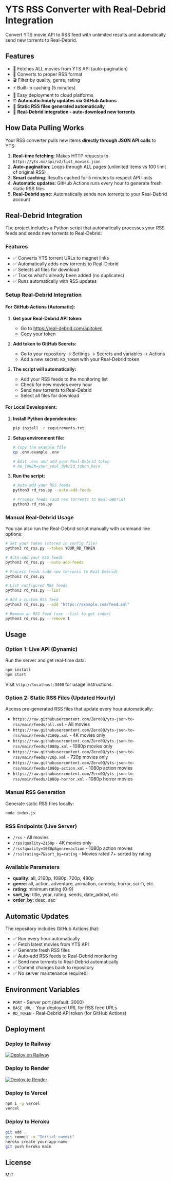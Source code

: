 # YTS RSS Converter with Real-Debrid Integration

Convert YTS movie API to RSS feed with unlimited results and automatically send new torrents to Real-Debrid.

## Features

- 📡 Fetches ALL movies from YTS API (auto-pagination)
- 📰 Converts to proper RSS format
- 🎬 Filter by quality, genre, rating
- ⚡ Built-in caching (5 minutes)
- 🚀 Easy deployment to cloud platforms
- ⏰ **Automatic hourly updates via GitHub Actions**
- 📁 **Static RSS files generated automatically**
- 🔄 **Real-Debrid integration - auto-download new torrents**

## How Data Pulling Works

Your RSS converter pulls new items **directly through JSON API calls** to YTS:

1. **Real-time fetching**: Makes HTTP requests to `https://yts.mx/api/v2/list_movies.json`
2. **Auto-pagination**: Loops through ALL pages (unlimited items vs 100 limit of original RSS)
3. **Smart caching**: Results cached for 5 minutes to respect API limits
4. **Automatic updates**: GitHub Actions runs every hour to generate fresh static RSS files
5. **Real-Debrid sync**: Automatically sends new torrents to your Real-Debrid account

## Real-Debrid Integration

The project includes a Python script that automatically processes your RSS feeds and sends new torrents to Real-Debrid:

### Features
- ✅ Converts YTS torrent URLs to magnet links
- ✅ Automatically adds new torrents to Real-Debrid
- ✅ Selects all files for download
- ✅ Tracks what's already been added (no duplicates)
- ✅ Runs automatically with RSS updates

### Setup Real-Debrid Integration

#### For GitHub Actions (Automatic):
1. **Get your Real-Debrid API token:**
   - Go to https://real-debrid.com/apitoken
   - Copy your token

2. **Add token to GitHub Secrets:**
   - Go to your repository → Settings → Secrets and variables → Actions
   - Add a new secret: `RD_TOKEN` with your Real-Debrid token

3. **The script will automatically:**
   - Add your RSS feeds to the monitoring list
   - Check for new movies every hour
   - Send new torrents to Real-Debrid
   - Select all files for download

#### For Local Development:
1. **Install Python dependencies:**
   ```bash
   pip install -r requirements.txt
   ```

2. **Setup environment file:**
   ```bash
   # Copy the example file
   cp .env.example .env
   
   # Edit .env and add your Real-Debrid token
   # RD_TOKEN=your_real_debrid_token_here
   ```

3. **Run the script:**
   ```bash
   # Auto-add your RSS feeds
   python3 rd_rss.py --auto-add-feeds
   
   # Process feeds (add new torrents to Real-Debrid)
   python3 rd_rss.py
   ```

### Manual Real-Debrid Usage

You can also run the Real-Debrid script manually with command line options:

```bash
# Set your token (stored in config file)
python3 rd_rss.py --token YOUR_RD_TOKEN

# Auto-add your RSS feeds
python3 rd_rss.py --auto-add-feeds

# Process feeds (add new torrents to Real-Debrid)
python3 rd_rss.py

# List configured RSS feeds
python3 rd_rss.py --list

# Add a custom RSS feed
python3 rd_rss.py --add "https://example.com/feed.xml"

# Remove an RSS feed (use --list to get index)
python3 rd_rss.py --remove 1
```

## Usage

### Option 1: Live API (Dynamic)
Run the server and get real-time data:
```bash
npm install
npm start
```

Visit `http://localhost:3000` for usage instructions.

### Option 2: Static RSS Files (Updated Hourly)
Access pre-generated RSS files that update every hour automatically:

- `https://raw.githubusercontent.com/Zero0Q/yts-json-to-rss/main/feeds/all.xml` - All movies
- `https://raw.githubusercontent.com/Zero0Q/yts-json-to-rss/main/feeds/2160p.xml` - 4K movies only
- `https://raw.githubusercontent.com/Zero0Q/yts-json-to-rss/main/feeds/1080p.xml` - 1080p movies only
- `https://raw.githubusercontent.com/Zero0Q/yts-json-to-rss/main/feeds/720p.xml` - 720p movies only
- `https://raw.githubusercontent.com/Zero0Q/yts-json-to-rss/main/feeds/1080p-action.xml` - 1080p action movies
- `https://raw.githubusercontent.com/Zero0Q/yts-json-to-rss/main/feeds/1080p-horror.xml` - 1080p horror movies

### Manual RSS Generation
Generate static RSS files locally:
```bash
node index.js
```

### RSS Endpoints (Live Server)

- `/rss` - All movies
- `/rss?quality=2160p` - 4K movies only
- `/rss?quality=1080p&genre=action` - 1080p action movies
- `/rss?rating=7&sort_by=rating` - Movies rated 7+ sorted by rating

### Available Parameters

- **quality**: all, 2160p, 1080p, 720p, 480p
- **genre**: all, action, adventure, animation, comedy, horror, sci-fi, etc.
- **rating**: minimum rating (0-9)
- **sort_by**: title, year, rating, seeds, date_added, etc.
- **order_by**: desc, asc

## Automatic Updates

The repository includes GitHub Actions that:
- ✅ Run every hour automatically
- ✅ Fetch latest movies from YTS API
- ✅ Generate fresh RSS files
- ✅ Auto-add RSS feeds to Real-Debrid monitoring
- ✅ Send new torrents to Real-Debrid automatically
- ✅ Commit changes back to repository
- ✅ No server maintenance required!

## Environment Variables

- `PORT` - Server port (default: 3000)
- `BASE_URL` - Your deployed URL for RSS feed URLs
- `RD_TOKEN` - Real-Debrid API token (for GitHub Actions)

## Deployment

### Deploy to Railway
[![Deploy on Railway](https://railway.app/button.svg)](https://railway.app/template/your-template)

### Deploy to Render
[![Deploy to Render](https://render.com/images/deploy-to-render-button.svg)](https://render.com/deploy)

### Deploy to Vercel
```bash
npm i -g vercel
vercel
```

### Deploy to Heroku
```bash
git add .
git commit -m "Initial commit"
heroku create your-app-name
git push heroku main
```

## License

MIT